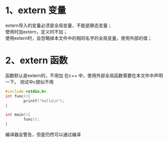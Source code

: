 # 1、extern 变量
extern导入的变量必须是全局变量，不能是静态变量；  
使用时加extern，定义时不加；  
使用extern时，会忽略掉本文件中的相同名字的全局变量，使用外部的值；



# 2、extern 函数
函数默认是extern的，不用加
在c++ 中，使用外部全局函数需要在本文件中声明一下。  测试中c貌似不用
```c
#include <stdio.h>
int func(){
        printf("hello\n");
}

```

```c
int main(){
        func();
}

```
编译器会警告，但是仍然可以通过编译